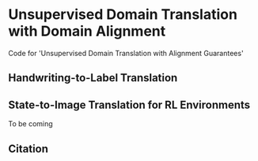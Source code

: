 # Unsupervised Domain Translation with Domain Alignment

Code for 'Unsupervised Domain Translation with Alignment Guarantees'

## Handwriting-to-Label Translation



## State-to-Image Translation for RL Environments

To be coming

## Citation
